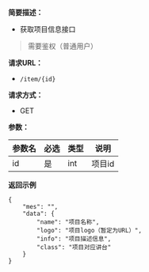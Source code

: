 
**简要描述：** 

- 获取项目信息接口
> 需要鉴权（普通用户）

**请求URL：** 
- ` /item/{id} `
  
**请求方式：**
- GET

**参数：** 

|参数名|必选|类型|说明|
|:----    |:---|:----- |-----   |
|id |是  |int |项目id|


 **返回示例**

``` 
{
    "mes": "",
    "data": {
        "name": "项目名称",
        "logo": "项目logo（暂定为URL）",
        "info": "项目描述信息",
        "class": "项目对应讲台"
    }
}
```